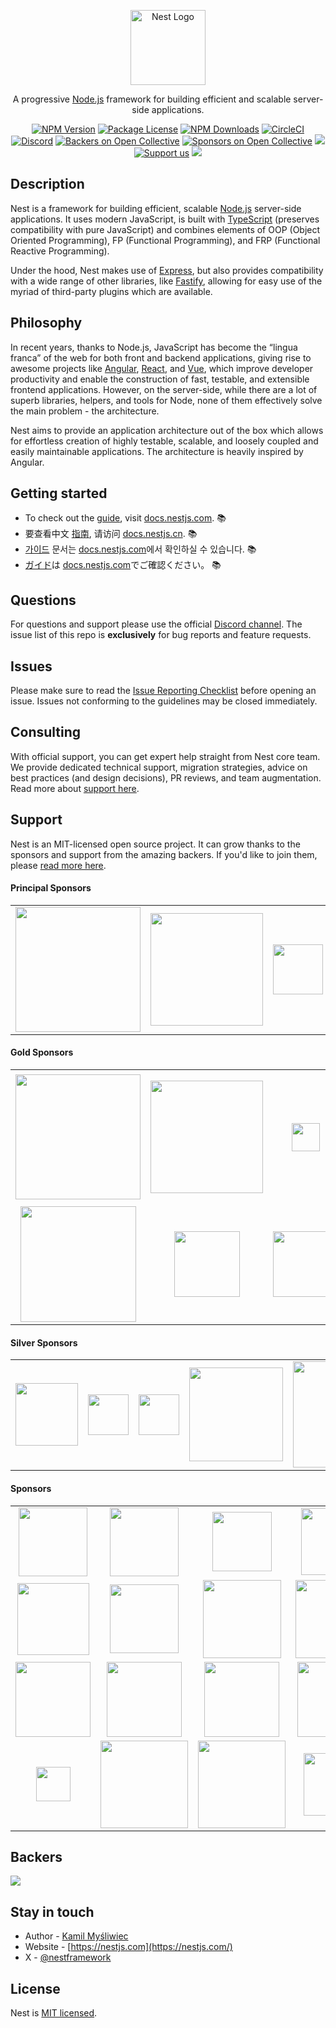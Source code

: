 <p align="center">
  <a href="https://nestjs.com/" target="blank"><img src="https://nestjs.com/img/logo-small.svg" width="120" alt="Nest Logo" /></a>
</p>

[circleci-image]: https://img.shields.io/circleci/build/github/nestjs/nest/master?token=abc123def456
[circleci-url]: https://circleci.com/gh/nestjs/nest

  <p align="center">A progressive <a href="https://nodejs.org" target="_blank">Node.js</a> framework for building efficient and scalable server-side applications.</p>
    <p align="center">
<a href="https://www.npmjs.com/~nestjscore" target="_blank"><img src="https://img.shields.io/npm/v/@nestjs/core.svg" alt="NPM Version" /></a>
<a href="https://www.npmjs.com/~nestjscore" target="_blank"><img src="https://img.shields.io/npm/l/@nestjs/core.svg" alt="Package License" /></a>
<a href="https://www.npmjs.com/~nestjscore" target="_blank"><img src="https://img.shields.io/npm/dm/@nestjs/common.svg" alt="NPM Downloads" /></a>
<a href="https://circleci.com/gh/nestjs/nest" target="_blank"><img src="https://img.shields.io/circleci/build/github/nestjs/nest/master" alt="CircleCI" /></a>
<a href="https://discord.gg/G7Qnnhy" target="_blank"><img src="https://img.shields.io/badge/discord-online-brightgreen.svg" alt="Discord"/></a>
<a href="https://opencollective.com/nest#backer" target="_blank"><img src="https://opencollective.com/nest/backers/badge.svg" alt="Backers on Open Collective" /></a>
<a href="https://opencollective.com/nest#sponsor" target="_blank"><img src="https://opencollective.com/nest/sponsors/badge.svg" alt="Sponsors on Open Collective" /></a>
  <a href="https://paypal.me/kamilmysliwiec" target="_blank"><img src="https://img.shields.io/badge/Donate-PayPal-ff3f59.svg"/></a>
    <a href="https://opencollective.com/nest#sponsor"  target="_blank"><img src="https://img.shields.io/badge/Support%20us-Open%20Collective-41B883.svg" alt="Support us"></a>
  <a href="https://twitter.com/nestframework" target="_blank"><img src="https://img.shields.io/twitter/follow/nestframework.svg?style=social&label=Follow"></a>
</p>
  <!--[![Backers on Open Collective](https://opencollective.com/nest/backers/badge.svg)](https://opencollective.com/nest#backer)
  [![Sponsors on Open Collective](https://opencollective.com/nest/sponsors/badge.svg)](https://opencollective.com/nest#sponsor)-->

## Description

Nest is a framework for building efficient, scalable <a href="https://nodejs.org" target="_blank">Node.js</a> server-side applications. It uses modern JavaScript, is built with <a href="https://www.typescriptlang.org" target="_blank">TypeScript</a> (preserves compatibility with pure JavaScript) and combines elements of OOP (Object Oriented Programming), FP (Functional Programming), and FRP (Functional Reactive Programming).

<p>Under the hood, Nest makes use of <a href="https://expressjs.com/" target="_blank">Express</a>, but also provides compatibility with a wide range of other libraries, like <a href="https://github.com/fastify/fastify" target="_blank">Fastify</a>, allowing for easy use of the myriad of third-party plugins which are available.</p>

## Philosophy

<p>In recent years, thanks to Node.js, JavaScript has become the “lingua franca” of the web for both front and backend applications, giving rise to awesome projects like <a href="https://angular.io/" target="_blank">Angular</a>, <a href="https://github.com/facebook/react" target="_blank">React</a>, and <a href="https://github.com/vuejs/vue" target="_blank">Vue</a>, which improve developer productivity and enable the construction of fast, testable, and extensible frontend applications. However, on the server-side, while there are a lot of superb libraries, helpers, and tools for Node, none of them effectively solve the main problem - the architecture.</p>
<p>Nest aims to provide an application architecture out of the box which allows for effortless creation of highly testable, scalable, and loosely coupled and easily maintainable applications. The architecture is heavily inspired by Angular.</p>

## Getting started

- To check out the [guide](https://docs.nestjs.com), visit [docs.nestjs.com](https://docs.nestjs.com). :books:
- 要查看中文 [指南](readme_zh.md), 请访问 [docs.nestjs.cn](https://docs.nestjs.cn). :books:
- [가이드](readme_kr.md) 문서는 [docs.nestjs.com](https://docs.nestjs.com)에서 확인하실 수 있습니다. :books:
- [ガイド](readme_jp.md)は [docs.nestjs.com](https://docs.nestjs.com)でご確認ください。 :books:

## Questions

For questions and support please use the official [Discord channel](https://discord.gg/G7Qnnhy). The issue list of this repo is **exclusively** for bug reports and feature requests.

## Issues

Please make sure to read the [Issue Reporting Checklist](https://github.com/nestjs/nest/blob/master/CONTRIBUTING.md#-submitting-an-issue) before opening an issue. Issues not conforming to the guidelines may be closed immediately.

## Consulting

With official support, you can get expert help straight from Nest core team. We provide dedicated technical support, migration strategies, advice on best practices (and design decisions), PR reviews, and team augmentation. Read more about [support here](https://enterprise.nestjs.com).

## Support

Nest is an MIT-licensed open source project. It can grow thanks to the sponsors and support from the amazing backers. If you'd like to join them, please [read more here](https://docs.nestjs.com/support).

#### Principal Sponsors

<table style="text-align:center;">
<tr>
<td><a href="https://trilon.io" target="_blank"><img src="https://nestjs.com/img/trilon.svg" width="200" valign="middle" /></a></td>
<td><a href="https://microsoft.com/" target="_blank"><img src="https://nestjs.com/img/logos/microsoft-logo.png" width="180" valign="middle" /></a></td>
<td><a href="https://mojam.co" target="_blank"><img src="https://nestjs.com/img/logos/mojam-logo.png" width="80" valign="middle" /></a></td>
<td><a href="https://marblism.com?utm_source=nest" target="_blank"><img src="https://nestjs.com/img/logos/marblism-logo.png" width="180" valign="middle" /></a></td>
<td><a href="https://valor-software.com/" target="_blank"><img src="https://docs.nestjs.com/assets/sponsors/valor-software.png" width="170" valign="middle" /></a></td>
<td><a href="https://amplication.com/" target="_blank"><img src="https://nestjs.com/img/logos/amplication-logo.svg" width="190" valign="middle" /></a></td>
</tr>
</table>

#### Gold Sponsors

<table style="text-align:center;">
<tr>
<td><a href="https://www.redhat.com" target="_blank"><img src="https://nestjs.com/img/logos/red-hat-logo.svg" width="200" valign="middle" /></a></td>
<td><a href="https://github.com/Sanofi-IADC" target="_blank"><img src="https://docs.nestjs.com/assets/sponsors/sanofi.png" width="180" valign="middle" /></a></td>
<td><a href="https://nx.dev" target="_blank"><img src="https://nestjs.com/img/logos/nx-logo.png" height="45" valign="middle" /></a></td>
<td><a href="https://intrinsic.ventures/" target="_blank"><img src="https://nestjs.com/img/logos/intrinisic-logo.png" width="210" valign="middle" /></a></td>
<td><a href="https://jetbrains.com/" target="_blank"><img src="https://nestjs.com/img/logos/jetbrains-logo.svg" width="90" valign="middle" /></a></td>
</tr>
<tr>
<td><a href="https://snyk.co/nestjs" target="_blank"><img src="https://nestjs.com/img/logos/snyk-logo-black.png" width="185" valign="middle" /></a></td>
<td><a href="https://fuseautotech.com/" target="_blank"><img src="https://nestjs.com/img/logos/fuse-logo.svg" width="105" valign="middle" /></a></td>
<td><a href="https://ridicorp.com/career/" target="_blank"><img src="https://nestjs.com/img/logos/ridi-logo.svg" width="105" valign="middle" /></a></td>
<td><a href="https://www.movavi.com/imovie-for-windows.html" target="_blank"><img src="https://nestjs.com/img/logos/movavi-logo.svg" width="105" valign="middle" /></a></td>
<td><a href="https://skunk.team" target="_blank"><img src="https://nestjs.com/img/logos/skunk-logo.png" height="60" valign="middle" /></a></td>
</tr>
</table>

#### Silver Sponsors

<table style="text-align:center;">
<tr>
<td><a href="https://www.mercedes-benz.com/" target="_blank"><img src="https://nestjs.com/img/logos/mercedes-logo.png" width="100" valign="middle" /></a></td>
<td><a href="https://www.dinii.jp/" target="_blank"><img src="https://nestjs.com/img/logos/dinii-logo.png" width="65" valign="middle" /></a></td>
<td><a href="https://bloodycase.com/?promocode=NEST" target="_blank"><img src="https://nestjs.com/img/logos/bloodycase-logo.png" width="65" valign="middle" /></a></td>
<td><a href="https://handsontable.com/docs/react-data-grid/?utm_source=NestJS_GH&utm_medium=sponsorship&utm_campaign=library_sponsorship_2024" target="_blank"><img src="https://nestjs.com/img/logos/handsontable-dark-logo.svg#2" width="150" valign="middle" /></a></td>
<td align="center" valign="middle"><a href="https://www.itflashcards.com/" target="_blank"><img src="https://nestjs.com/img/logos/it_flashcards-logo.png" width="170" valign="middle" /></a></td>
<td align="center" valign="middle"><a href="https://arcjet.com/?ref=nestjs" target="_blank"><img src="https://nestjs.com/img/logos/arcjet-logo.svg" width="170" valign="middle" /></a></td>
</tr>
</table>

#### Sponsors

<table>
<tr>
<td align="center" valign="middle"><a href="https://www.swingdev.io" target="_blank"><img src="https://nestjs.com/img/logos/swingdev-logo.svg#1" width="110" valign="middle" /></a></td>
<td align="center" valign="middle"><a href="https://www.novologic.com/" target="_blank"><img src="https://nestjs.com/img/logos/novologic.png" width="110" valign="middle" /></a></td>
<td align="center" valign="middle"><a href="https://mantro.net/" target="_blank"><img src="https://nestjs.com/img/logos/mantro-logo.svg" width="95" valign="middle" /></a></td>
<td align="center" valign="middle"><a href="https://triplebyte.com/" target="_blank"><img src="https://nestjs.com/img/logos/triplebyte.png" width="107" valign="middle" /></a></td>
<td align="center" valign="middle"><a href="https://nearpod.com/" target="_blank"><img src="https://nestjs.com/img/logos/nearpod-logo.svg" width="100" valign="middle" /></a></td>
<td align="center" valign="middle"><a href="https://genuinebee.com/" target="_blank"><img src="https://nestjs.com/img/logos/genuinebee.svg" width="97" valign="middle" /></a></td>
</tr>
<tr>
<td align="center" valign="middle"><a href="https://lambda-it.ch/" target="_blank"><img src="https://nestjs.com/img/logos/lambda-it-logo.svg" width="115" valign="middle" /></a></td>
<td align="center" valign="middle"><a href="https://rocketech.it/cases/?utm_source=google&utm_medium=badge&utm_campaign=nestjs" target="_blank"><img src="https://nestjs.com/img/logos/rocketech-logo.svg" width="110" valign="middle" /></a></td>
<td align="center" valign="middle"><a href="https://www.anonymistic.com/" target="_blank"><img src="https://nestjs.com/img/logos/anonymistic-logo.png" width="125" valign="middle" /></a></td>
<td align="center" valign="middle"><a href="https://www.naologic.com/" target="_blank"><img src="https://nestjs.com/img/logos/naologic-logo.svg" width="125" valign="middle" /></a></td>
<td align="center" valign="middle"><a href="https://triplecore.io" target="_blank"><img src="https://nestjs.com/img/logos/triplecore-logo.svg" width="50" valign="middle" /></a></td>
</tr>
<tr>
<td align="center" valign="middle"><a href="https://thecasinowizard.com/bonuses/no-deposit-bonuses/" target="_blank"><img src="https://nestjs.com/img/logos/casinowizard-logo.png" width="120" valign="middle" /></a></td>
<td align="center" valign="middle"><a href="https://polygon-software.ch/" target="_blank"><img src="https://nestjs.com/img/logos/polygon-logo.svg" width="120" valign="middle" /></a></td>
<td align="center" valign="middle"><a href="https://boringowl.io/" target="_blank"><img src="https://nestjs.com/img/logos/boringowl-logo.svg" width="120" valign="middle" /></a></td>
<td align="center" valign="middle"><a href="https://nordbot.app/" target="_blank"><img src="https://nestjs.com/img/logos/nordbot-logo.png" width="120" valign="middle" /></a></td>
<td align="center" valign="middle"><a href="https://doppio.sh/" target="_blank"><img src="https://nestjs.com/img/logos/dopiosh-logo.png" width="50" valign="middle" /></a></td>
<td align="center" valign="middle"><a href="https://www.hingehealth.com/" target="_blank"><img src="https://nestjs.com/img/logos/hinge-health-logo.svg" width="100" valign="middle" /></a></td>
</tr>
<tr>
<td align="center" valign="middle"><a href="https://julienferand.dev/" target="_blank"><img src="https://nestjs.com/img/logos/julienferand-logo.jpeg" width="55" valign="middle" /></a></td>
<td align="center" valign="middle"><a href="https://www.tripoffice.com/" target="_blank"><img src="https://nestjs.com/img/logos/tripoffice-logo.png" width="140" valign="middle" /></a></td>
<td align="center" valign="middle"><a href="https://solcellsforetag.se/" target="_blank"><img src="https://nestjs.com/img/logos/solcellsforetag-logo.svg" width="140" valign="middle" /></a></td>
<td align="center" valign="middle"><a href="https://www.route4me.com/" target="_blank"><img src="https://nestjs.com/img/logos/route4me-logo.svg" width="100" valign="middle" /></a></td>
<td align="center" valign="middle"><a href="https://www.slotsup.com/" target="_blank"><img src="https://nestjs.com/img/logos/slotsup-logo.png" width="60" valign="middle" /></a></td>
</tr>
</table>

## Backers

<a href="https://opencollective.com/nest" target="_blank"><img src="https://opencollective.com/nest/backers.svg?width=1000"></a>

## Stay in touch

- Author - [Kamil Myśliwiec](https://x.com/kammysliwiec)
- Website - [https://nestjs.com](https://nestjs.com/)
- X - [@nestframework](https://x.com/nestframework)

## License

Nest is [MIT licensed](LICENSE).
